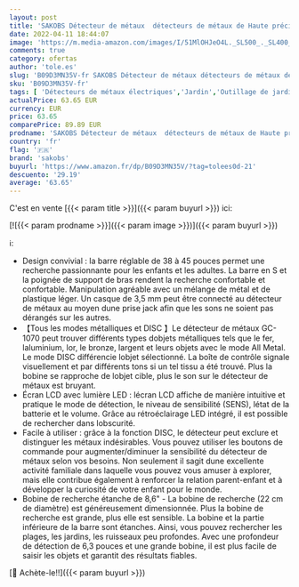 ```yaml
---
layout: post
title: 'SAKOBS Détecteur de métaux  détecteurs de métaux de Haute précision pour Adultes et Enfants  écran LCD  Mode Disc  Fonction Sens réglable  détecteur de métal étanche  détecteur de métaux'
date: 2022-04-11 18:44:07
image: 'https://m.media-amazon.com/images/I/51MlOHJeO4L._SL500_._SL400_.jpg'
comments: true
category: ofertas
author: 'tole.es'
slug: 'B09D3MN35V-fr SAKOBS Détecteur de métaux détecteurs de métaux de Haute...'
sku: 'B09D3MN35V-fr'
tags: [ 'Détecteurs de métaux électriques','Jardin','Outillage de jardin motorisé','Tondeuses et outillage de jardin motorisé','sakobs', ]
actualPrice: 63.65 EUR
currency: EUR
price: 63.65
comparePrice: 89.89 EUR
prodname: 'SAKOBS Détecteur de métaux  détecteurs de métaux de Haute précision pour Adultes et Enfants  écran LCD  Mode Disc  Fonction Sens réglable  détecteur de métal étanche  détecteur de métaux'
country: 'fr'
flag: '🇫🇷'
brand: 'sakobs'
buyurl: 'https://www.amazon.fr/dp/B09D3MN35V/?tag=tolees0d-21'
descuento: '29.19'
average: '63.65'
---
```


C'est en vente [{{< param title >}}]({{< param buyurl >}}) ici:

[![{{< param prodname >}}]({{< param image >}})]({{< param buyurl >}})

ℹ️:

- Design convivial : la barre réglable de 38 à 45 pouces permet une recherche passionnante pour les enfants et les adultes. La barre en S et la poignée de support de bras rendent la recherche confortable et confortable. Manipulation agréable avec un mélange de métal et de plastique léger. Un casque de 3,5 mm peut être connecté au détecteur de métaux au moyen dune prise jack afin que les sons ne soient pas dérangés sur les autres.
- 【Tous les modes métalliques et DISC 】Le détecteur de métaux GC-1070 peut trouver différents types dobjets métalliques tels que le fer, laluminium, lor, le bronze, largent et leurs objets avec le mode All Metal. Le mode DISC différencie lobjet sélectionné. La boîte de contrôle signale visuellement et par différents tons si un tel tissu a été trouvé. Plus la bobine se rapproche de lobjet cible, plus le son sur le détecteur de métaux est bruyant.
- Écran LCD avec lumière LED : lécran LCD affiche de manière intuitive et pratique le mode de détection, le niveau de sensibilité (SENS), létat de la batterie et le volume. Grâce au rétroéclairage LED intégré, il est possible de rechercher dans lobscurité.
- Facile à utiliser : grâce à la fonction DISC, le détecteur peut exclure et distinguer les métaux indésirables. Vous pouvez utiliser les boutons de commande pour augmenter/diminuer la sensibilité du détecteur de métaux selon vos besoins. Non seulement il sagit dune excellente activité familiale dans laquelle vous pouvez vous amuser à explorer, mais elle contribue également à renforcer la relation parent-enfant et à développer la curiosité de votre enfant pour le monde.
- Bobine de recherche étanche de 8,6" - La bobine de recherche (22 cm de diamètre) est généreusement dimensionnée. Plus la bobine de recherche est grande, plus elle est sensible. La bobine et la partie inférieure de la barre sont étanches. Ainsi, vous pouvez rechercher les plages, les jardins, les ruisseaux peu profondes. Avec une profondeur de détection de 6,3 pouces et une grande bobine, il est plus facile de saisir les objets et garantit des résultats fiables.

[🛒 Achète-le!!]({{< param buyurl >}})
